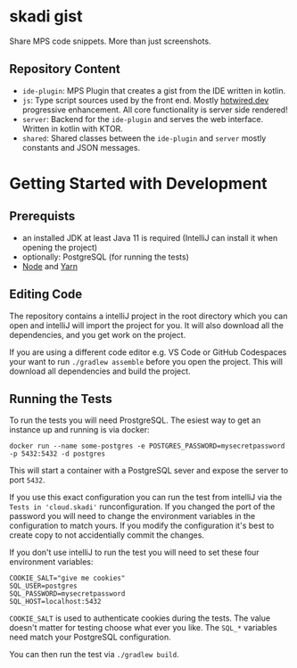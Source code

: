# skadi gist

Share MPS code snippets. More than just screenshots.

## Repository Content

- `ide-plugin`: MPS Plugin that creates a gist from the IDE written in kotlin.
- `js`: Type script sources used by the front end. Mostly [hotwired.dev](https://hotwired.dev) progressive enhancement.
  All core functionality is server side rendered!
- `server`: Backend for the `ide-plugin` and serves the web interface. Written in kotlin with KTOR.
- `shared`: Shared classes between the `ide-plugin` and `server` mostly constants and JSON messages.

# Getting Started with Development

## Prerequists

- an installed JDK at least Java 11 is required (IntelliJ can install it when opening the project)
- optionally: PostgreSQL (for running the tests)
- [Node](https://nodejs.org/en/) and [Yarn](https://yarnpkg.com)

## Editing Code 

The repository contains a intelliJ project in the root directory which you can open and intelliJ will import the 
project for you. It will also download all the dependencies, and you get work on the project. 

If you are using a different code editor e.g. VS Code or GitHub Codespaces your want to run `./gradlew assemble` before 
you open the project. This will download all dependencies and build the project.

## Running the Tests 

To run the tests you will need ProstgreSQL. The esiest way to get an instance up and running is via docker:

```
docker run --name some-postgres -e POSTGRES_PASSWORD=mysecretpassword -p 5432:5432 -d postgres
```

This will start a container with a PostgreSQL sever and expose the server to port `5432`. 

If you use this exact configuration you can run the test from intelliJ via the `Tests in 'cloud.skadi'` runconfiguration.
If you changed the port of the password you will need to change the environment variables in the configuration to match 
yours. If you modify the configuration it's best to create copy to not accidentially commit the changes.

If you don't use intelliJ to run the test you will need to set these four environment variables:
```
COOKIE_SALT="give me cookies"
SQL_USER=postgres
SQL_PASSWORD=mysecretpassword
SQL_HOST=localhost:5432
```

`COOKIE_SALT` is used to authenticate cookies during the tests. The value doesn't matter for testing choose what ever
you like. 
The `SQL_*` variables need match your PostgreSQL configuration.

You can then run the test via `./gradlew build`. 

